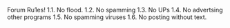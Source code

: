Forum Ru1es!
1.1. No flood.
1.2. No spamming
1.3. No UPs
1.4. No advertsing other programs
1.5. No spamming viruses
1.6. No posting without text.
